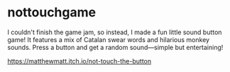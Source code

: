 # nottouchgame
I couldn't finish the game jam, so instead, I made a fun little sound button game! It features a mix of Catalan swear words and hilarious monkey sounds. Press a button and get a random sound—simple but entertaining!

https://matthewmatt.itch.io/not-touch-the-button
